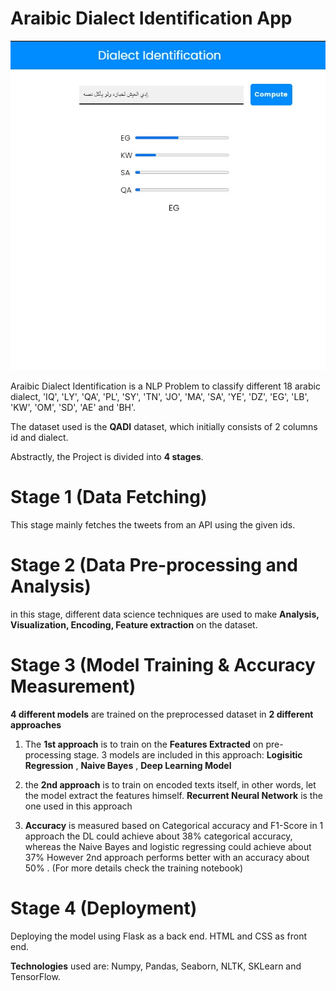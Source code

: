 # Araibic Dialect Identification App

<p align="center">
  <img src="arabic_dialect_App.jpg" />
</p>



Araibic Dialect Identification is a NLP Problem to classify different 18 arabic dialect, 'IQ', 'LY', 'QA', 'PL', 'SY', 'TN', 'JO', 'MA', 'SA', 'YE', 'DZ',
       'EG', 'LB', 'KW', 'OM', 'SD', 'AE' and 'BH'.
       
The dataset used is the **QADI** dataset, which initially consists of 2 columns id and dialect.
       
Abstractly, the Project is divided into **4 stages**.

 # Stage 1 (Data Fetching)
 
 This stage mainly fetches the tweets from an API using the given ids.
 
 # Stage 2 (Data Pre-processing and Analysis)
  
 in this stage, different data science techniques are used to make  **Analysis, Visualization, Encoding, Feature extraction** on the dataset.
 
 # Stage 3 (Model Training & Accuracy Measurement)
 
 **4 different models** are trained on the preprocessed dataset in **2 different approaches**
 
1. The **1st approach** is to train on the **Features Extracted** on pre-processing stage.
3 models are included in this approach: **Logisitic Regression** , **Naive Bayes** , **Deep Learning Model**

2. the **2nd approach** is to train on encoded texts itself, in other words, let the model extract the features himself.
**Recurrent Neural Network** is the one used in this approach

3. **Accuracy** is measured based on Categorical accuracy and F1-Score
in 1 approach the DL could achieve about 38% categorical accuracy, whereas the Naive Bayes and logistic regressing could achieve about 37%
However 2nd approach performs better with an accuracy about 50% . (For more details check the training notebook)

# Stage 4 (Deployment)

Deploying the model using Flask as a back end. HTML and CSS as front end.



**Technologies** used are: Numpy, Pandas, Seaborn, NLTK, SKLearn and TensorFlow.




 

 
  
 

 

